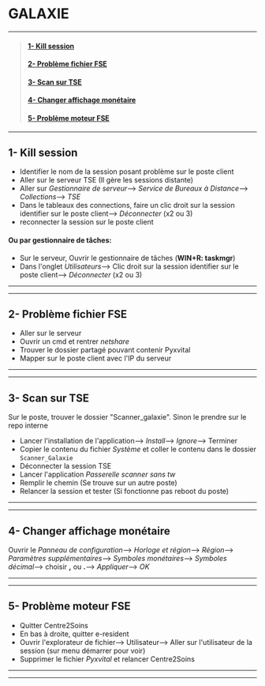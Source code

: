 # **GALAXIE**
_______________
>#### [1- Kill session](https://github.com/Bilal-Aldimashq/Notes/blob/main/MIE/Galaxie.md#1--kill-session-1)
>#### [2- Problème fichier FSE](https://github.com/Bilal-Aldimashq/Notes/blob/main/MIE/Galaxie.md#2--probl%C3%A8me-fichier-fse-1)
>#### [3- Scan sur TSE](https://github.com/Bilal-Aldimashq/Notes/blob/main/MIE/Galaxie.md#2--probl%C3%A8me-fichier-fse-1)
>#### [4- Changer affichage monétaire](https://github.com/Bilal-Aldimashq/Notes/blob/main/MIE/Galaxie.md#4--changer-affichage-mon%C3%A9taire-1)
>#### [5- Problème moteur FSE](https://github.com/Bilal-Aldimashq/Notes/blob/main/MIE/Galaxie.md#5--probl%C3%A8me-moteur-fse-1)

_______________
## **1- Kill session** 
- Identifier le nom de la session posant problème sur le poste client
- Aller sur le serveur TSE (Il gère les sessions distante)
- Aller sur _Gestionnaire de serveur_--> _Service de Bureaux à Distance_--> _Collections_--> _TSE_
- Dans le tableaux des connections, faire un clic droit sur la session identifier sur le poste client--> _Déconnecter_ (x2 ou 3)
- reconnecter la session sur le poste client


#### Ou par gestionnaire de tâches:
- Sur le serveur, Ouvrir le gestionnaire de tâches (**WIN+R: taskmgr**)
- Dans l'onglet _Utilisateurs_--> Clic droit sur la session identifier sur le poste client--> _Déconnecter_ (x2 ou 3)

_______
_______

## **2- Problème fichier FSE**
- Aller sur le serveur
- Ouvrir un cmd et rentrer _netshare_
- Trouver le dossier partagé pouvant contenir Pyxvital
- Mapper sur le poste client avec l'IP du serveur

_______
_______

## **3- Scan sur TSE**

Sur le poste, trouver le dossier "Scanner_galaxie". Sinon le prendre sur le repo interne
- Lancer l'installation de l'application--> _Install_--> _Ignore_--> Terminer
- Copier le contenu du fichier _Système_ et coller le contenu dans le dossier `Scanner_Galaxie`
- Déconnecter la session TSE
- Lancer l'application _Passerelle scanner sans tw_
- Remplir le chemin (Se trouve sur un autre poste)
- Relancer la session et tester (Si fonctionne pas reboot du poste)
________
________

## **4- Changer affichage monétaire**
Ouvrir le _Panneau de configuration_--> _Horloge et région_--> _Région_--> _Paramètres supplémentaires_--> _Symboles monétaires_--> _Symboles décimal_--> choisir **,** ou **.**--> _Appliquer_--> _OK_
________
________

## **5- Problème moteur FSE**
- Quitter Centre2Soins
- En bas à droite, quitter e-resident
- Ouvrir l'explorateur de fichier--> Utilisateur--> Aller sur l'utilisateur de la session (sur menu démarrer pour voir)
- Supprimer le fichier _Pyxvital_ et relancer Centre2Soins
____
____
